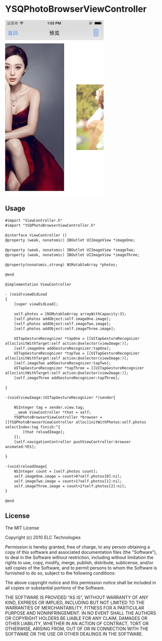 # YSQPhotoBrowserViewController

![](./1.png)

## Usage



```obj-c
#import "ViewController.h"
#import "YSQPhotoBrowserViewController.h"

@interface ViewController ()
@property (weak, nonatomic) IBOutlet UIImageView *imageOne;

@property (weak, nonatomic) IBOutlet UIImageView *imageTwo;
@property (weak, nonatomic) IBOutlet UIImageView *imageThree;

@property(nonatomic,strong) NSMutableArray *photos;

@end

@implementation ViewController

- (void)viewDidLoad
{
    [super viewDidLoad];
    
    self.photos = [NSMutableArray arrayWithCapacity:3];
    [self.photos addObject:self.imageOne.image];
    [self.photos addObject:self.imageTwo.image];
    [self.photos addObject:self.imageThree.image];

    UITapGestureRecognizer *tapOne = [[UITapGestureRecognizer alloc]initWithTarget:self action:@selector(viewImage:)];
    [self.imageOne addGestureRecognizer:tapOne];
    UITapGestureRecognizer *tapTwo = [[UITapGestureRecognizer alloc]initWithTarget:self action:@selector(viewImage:)];
    [self.imageTwo addGestureRecognizer:tapTwo];
    UITapGestureRecognizer *tapThree = [[UITapGestureRecognizer alloc]initWithTarget:self action:@selector(viewImage:)];
    [self.imageThree addGestureRecognizer:tapThree];
    
}

-(void)viewImage:(UITapGestureRecognizer *)sender{
    
    NSInteger tag = sender.view.tag;
    __weak ViewController *that = self;
    YSQPhotoBrowserViewController *browser = [[YSQPhotoBrowserViewController alloc]initWithPhotos:self.photos selectIndex:tag finish:^{
        [that reloadImage];
    }];
    [self.navigationController pushViewController:browser animated:YES];
    
}

-(void)reloadImage{
    NSInteger count = [self.photos count];
    self.imageOne.image = count>0?self.photos[0]:nil;
    self.imageTwo.image = count>1?self.photos[1]:nil;
    self.imageThree.image = count>2?self.photos[2]:nil;
}

@end
```

## License

The MIT License

Copyright (c) 2010 ELC Technologies

Permission is hereby granted, free of charge, to any person obtaining a copy
of this software and associated documentation files (the "Software"), to deal
in the Software without restriction, including without limitation the rights
to use, copy, modify, merge, publish, distribute, sublicense, and/or sell
copies of the Software, and to permit persons to whom the Software is
furnished to do so, subject to the following conditions:

The above copyright notice and this permission notice shall be included in
all copies or substantial portions of the Software.

THE SOFTWARE IS PROVIDED "AS IS", WITHOUT WARRANTY OF ANY KIND, EXPRESS OR
IMPLIED, INCLUDING BUT NOT LIMITED TO THE WARRANTIES OF MERCHANTABILITY,
FITNESS FOR A PARTICULAR PURPOSE AND NONINFRINGEMENT. IN NO EVENT SHALL THE
AUTHORS OR COPYRIGHT HOLDERS BE LIABLE FOR ANY CLAIM, DAMAGES OR OTHER
LIABILITY, WHETHER IN AN ACTION OF CONTRACT, TORT OR OTHERWISE, ARISING FROM,
OUT OF OR IN CONNECTION WITH THE SOFTWARE OR THE USE OR OTHER DEALINGS IN
THE SOFTWARE.

